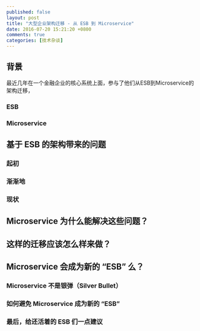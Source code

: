 ```yaml
---
published: false
layout: post
title: "大型企业架构迁移 - 从 ESB 到 Microservice"
date: 2016-07-20 15:21:20 +0800
comments: true
categories: [技术杂谈]
---
```


## 背景

最近几年在一个金融企业的核心系统上面，参与了他们从ESB到Microservice的架构迁移，

<!-- more -->

### ESB

### Microservice

## 基于 ESB 的架构带来的问题

### 起初

### 渐渐地

### 现状

## Microservice 为什么能解决这些问题？

## 这样的迁移应该怎么样来做？

## Microservice 会成为新的 “ESB” 么？

### Microservice 不是银弹（Silver Bullet）

### 如何避免 Microservice 成为新的 “ESB”

### 最后，给还活着的 ESB 们一点建议
